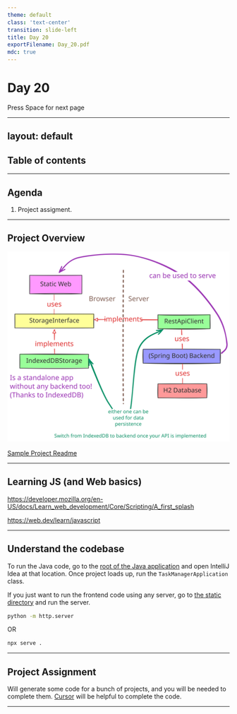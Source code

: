 ```yaml
---
theme: default
class: 'text-center'
transition: slide-left
title: Day 20
exportFilename: Day_20.pdf
mdc: true
---
```


# Day 20


<div class="pt-13">
  <span @click="$slidev.nav.next" class="px-2 py-1 rounded cursor-pointer" flex="~ justify-center items-center gap-2" hover="bg-white bg-opacity-10">
    Press Space for next page <div class="i-carbon:arrow-right inline-block"/>
  </span>
</div>

---
layout: default
---

## Table of contents

<Toc columns=3></Toc>

---

## Agenda

1. Project assigment.

---

## Project Overview

![project overview](../images/projectOverview.svg)

[Sample Project Readme](../../projects/TaskManager/)

---

## Learning JS (and Web basics)

https://developer.mozilla.org/en-US/docs/Learn_web_development/Core/Scripting/A_first_splash

https://web.dev/learn/javascript

---

## Understand the codebase

To run the Java code, go to the [root of the Java application](../../projects/TaskManager/) and open IntelliJ Idea at that location. Once project loads up, run the `TaskManagerApplication` class.

If you just want to run the frontend code using any server, go to [the static directory](../../projects/TaskManager/src/main/resources/static/) and run the server.

```bash
python -m http.server
```

OR

```bash
npx serve .
```

---

## Project Assignment

Will generate some code for a bunch of projects, and you will be needed to complete them. [Cursor](https://www.cursor.com/) will be helpful to complete the code.

---
